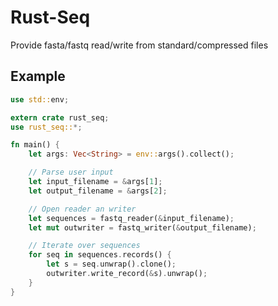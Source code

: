 # Rust-Seq

Provide fasta/fastq read/write from standard/compressed files

## Example

```Rust
use std::env;

extern crate rust_seq;
use rust_seq::*;

fn main() {
    let args: Vec<String> = env::args().collect();

    // Parse user input
    let input_filename = &args[1];
    let output_filename = &args[2];

    // Open reader an writer
    let sequences = fastq_reader(&input_filename);
    let mut outwriter = fastq_writer(&output_filename);

    // Iterate over sequences
    for seq in sequences.records() {
        let s = seq.unwrap().clone();
        outwriter.write_record(&s).unwrap();
    }
}
```
